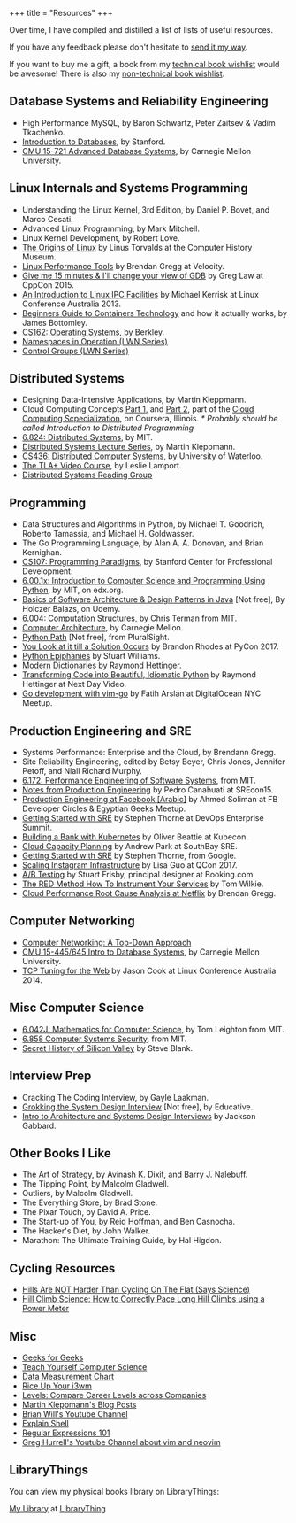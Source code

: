 +++
title = "Resources"
+++

Over time, I have compiled and distilled a list of lists of useful resources.

If you have any feedback please don't hesitate to [send it my way](/contact/).

If you want to buy me a gift, a book from my [technical book
wishlist](https://www.amazon.co.uk/hz/wishlist/ls/1ZVYP207HZR6H?type=wishlist&filter=unpurchased&sort=priority)
would be awesome! There is also my [non-technical book
wishlist](https://www.amazon.co.uk/hz/wishlist/ls/314HICF494KE3?type=wishlist&filter=unpurchased&sort=priority).

## Database Systems and Reliability Engineering

- High Performance MySQL, by Baron Schwartz, Peter Zaitsev & Vadim Tkachenko.
- [Introduction to Databases](https://online.stanford.edu/courses/soe-ydatabases-databases), by Stanford.
- [CMU 15-721 Advanced Database Systems](https://www.youtube.com/playlist?list=PLSE8ODhjZXja7K1hjZ01UTVDnGQdx5v5U), by Carnegie Mellon University.

## Linux Internals and Systems Programming

- Understanding the Linux Kernel, 3rd Edition, by Daniel P. Bovet, and Marco Cesati.
- Advanced Linux Programming, by Mark Mitchell.
- Linux Kernel Development, by Robert Love.
- [The Origins of Linux](https://www.youtube.com/watch?v=WVTWCPoUt8w) by Linus Torvalds at the Computer History Museum.
- [Linux Performance Tools](https://www.youtube.com/watch?v=FJW8nGV4jxY&list=PLuIKgvdnYfKAj3uLKtNgu69VkAn023WOX) by Brendan Gregg at Velocity.
- [Give me 15 minutes & I'll change your view of GDB](https://www.youtube.com/watch?v=PorfLSr3DDI) by Greg Law at CppCon 2015.
- [An Introduction to Linux IPC Facilities](https://www.youtube.com/watch?v=vU2HDf5ZhO4) by Michael Kerrisk at Linux Conference Australia 2013.
- [Beginners Guide to Containers Technology](https://www.youtube.com/watch?v=YsYzMPptB-k) and how it actually works, by James Bottomley.
- [CS162: Operating Systems](https://www.youtube.com/playlist?list=PL--jIyXjDXf6Q4XA6q8RYnyChYzJ0K0F2), by Berkley.
- [Namespaces in Operation (LWN Series)](https://lwn.net/Articles/531114/)
- [Control Groups (LWN Series)](https://lwn.net/Articles/603762/)

## Distributed Systems

- Designing Data-Intensive Applications, by Martin Kleppmann.
- Cloud Computing Concepts [Part 1](https://www.coursera.org/learn/cloud-computing), and [Part 2](https://www.coursera.org/learn/cloud-computing-2), part of the [Cloud Computing Scpecialization](https://www.coursera.org/specializations/cloud-computing), on Coursera, Illinois. _\* Probably should be called Introduction to Distributed Programming_
- [6.824: Distributed Systems](https://www.youtube.com/playlist?list=PLrw6a1wE39_tb2fErI4-WkMbsvGQk9_UB), by MIT.
- [Distributed Systems Lecture
  Series](https://www.youtube.com/playlist?list=PLeKd45zvjcDFUEv_ohr_HdUFe97RItdiB), by Martin
  Kleppmann.
- [CS436: Distributed Computer Systems](https://www.youtube.com/playlist?list=PLawkBQ15NDEkDJ5IyLIJUTZ1rRM9YQq6N), by University of Waterloo.
- [The TLA+ Video Course](http://lamport.azurewebsites.net/video/videos.html), by Leslie Lamport.
- [Distributed Systems Reading Group](http://dsrg.pdos.csail.mit.edu/papers/)

## Programming

- Data Structures and Algorithms in Python, by Michael T. Goodrich, Roberto Tamassia, and Michael H. Goldwasser.
- The Go Programming Language, by Alan A. A. Donovan, and Brian Kernighan.
- [CS107: Programming Paradigms](https://see.stanford.edu/Course/CS107), by Stanford Center for Professional Development.
- [6.00.1x: Introduction to Computer Science and Programming Using Python](https://www.edx.org/course/introduction-computer-science-mitx-6-00-1x-11), by MIT, on edx.org.
- [Basics of Software Architecture & Design Patterns in Java](https://www.udemy.com/basics-of-software-architecture-design-in-java/) \[Not free\], By Holczer Balazs, on Udemy.
- [6.004: Computation Structures](https://www.youtube.com/playlist?list=PLMmkIYwZrM0XDxELmwRluWcoqZ--dHk_D), by Chris Terman from MIT.
- [Computer Architecture](https://www.youtube.com/playlist?list=PL5PHm2jkkXmi5CxxI7b3JCL1TWybTDtKq), by Carnegie Mellon.
- [Python Path](https://www.pluralsight.com/paths/python) \[Not free\], from PluralSight.
- [You Look at it till a Solution Occurs](https://www.youtube.com/watch?v=S0CU0VqcYhI) by Brandon Rhodes at PyCon 2017.
- [Python Epiphanies](https://www.youtube.com/watch?v=Pi9NpxAvYSs) by Stuart Williams.
- [Modern Dictionaries](https://www.youtube.com/watch?v=p33CVV29OG8) by Raymond Hettinger.
- [Transforming Code into Beautiful, Idiomatic Python](https://www.youtube.com/watch?v=OSGv2VnC0go) by Raymond Hettinger at Next Day Video.
- [Go development with vim-go](https://www.youtube.com/watch?v=7BqJ8dzygtU) by Fatih Arslan at DigitalOcean NYC Meetup.

## Production Engineering and SRE

- Systems Performance: Enterprise and the Cloud, by Brendann Gregg.
- Site Reliability Engineering, edited by Betsy Beyer, Chris Jones, Jennifer Petoff, and Niall Richard Murphy.
- [6.172: Performance Engineering of Software Systems](https://ocw.mit.edu/courses/electrical-engineering-and-computer-science/6-172-performance-engineering-of-software-systems-fall-2010/index.htm), from MIT.
- [Notes from Production Engineering](https://www.youtube.com/watch?v=ugkkza3vKbc) by Pedro Canahuati at SREcon15.
- [Production Engineering at Facebook \[Arabic\]](https://www.youtube.com/watch?v=DeWkPsFq3cc) by Ahmed Soliman at FB Developer Circles & Egyptian Geeks Meetup.
- [Getting Started with SRE](https://www.youtube.com/watch?v=c-w_GYvi0eA) by Stephen Thorne at DevOps Enterprise Summit.
- [Building a Bank with Kubernetes](https://www.youtube.com/watch?v=YkOY7DgXKyw) by Oliver Beattie at Kubecon.
- [Cloud Capacity Planning](https://www.youtube.com/watch?v=MDQ0uEUmLOo) by Andrew Park at SouthBay SRE.
- [Getting Started with SRE](https://www.youtube.com/watch?v=c-w_GYvi0eA&feature=youtu.be) by Stephen Thorne, from Google.
- [Scaling Instagram Infrastructure](https://www.youtube.com/watch?v=hnpzNAPiC0E&feature=youtu.be) by Lisa Guo at QCon 2017.
- [A/B Testing](https://www.youtube.com/watch?v=VQpQ0YHSfqM) by Stuart Frisby, principal designer at Booking.com
- [The RED Method How To Instrument Your Services](https://www.youtube.com/watch?v=TJLpYXbnfQ4) by Tom Wilkie.
- [Cloud Performance Root Cause Analysis at Netflix](https://www.youtube.com/watch?v=03EC8uA30Pw) by Brendan Gregg.

## Computer Networking

- [Computer Networking: A Top-Down Approach](http://gaia.cs.umass.edu/kurose_ross/online_lectures.htm)
- [CMU 15-445/645 Intro to Database Systems](https://www.youtube.com/playlist?list=PLSE8ODhjZXjbohkNBWQs_otTrBTrjyohi), by Carnegie Mellon University.
- [TCP Tuning for the Web](https://www.youtube.com/watch?v=gfYYggNkM20) by Jason Cook at Linux Conference Australia 2014.

## Misc Computer Science

- [6.042J: Mathematics for Computer Science](https://www.youtube.com/playlist?list=PLB7540DEDD482705B), by Tom Leighton from MIT.
- [6.858 Computer Systems Security](https://www.youtube.com/playlist?list=PLUl4u3cNGP62K2DjQLRxDNRi0z2IRWnNh), from MIT.
- [Secret History of Silicon Valley](https://www.youtube.com/watch?v=ZTC_RxWN_xo) by Steve Blank.

## Interview Prep

- Cracking The Coding Interview, by Gayle Laakman.
- [Grokking the System Design Interview](https://www.educative.io/collection/5668639101419520/5649050225344512) \[Not free\], by Educative.
- [Intro to Architecture and Systems Design Interviews](https://www.youtube.com/watch?v=ZgdS0EUmn70) by Jackson Gabbard.

## Other Books I Like

- The Art of Strategy, by Avinash K. Dixit, and Barry J. Nalebuff.
- The Tipping Point, by Malcolm Gladwell.
- Outliers, by Malcolm Gladwell.
- The Everything Store, by Brad Stone.
- The Pixar Touch, by David A. Price.
- The Start-up of You, by Reid Hoffman, and Ben Casnocha.
- The Hacker's Diet, by John Walker.
- Marathon: The Ultimate Training Guide, by Hal Higdon.

## Cycling Resources

- [Hills Are NOT Harder Than Cycling On The Flat (Says Science)](https://www.youtube.com/watch?v=ipENw5mjjSg)
- [Hill Climb Science: How to Correctly Pace Long Hill Climbs using a Power Meter](https://youtu.be/HlglnUNnAnY)

## Misc

- [Geeks for Geeks](https://www.geeksforgeeks.org)
- [Teach Yourself Computer Science](https://teachyourselfcs.com/)
- [Data Measurement Chart](http://www.wu.ece.ufl.edu/links/dataRate/DataMeasurementChart.html)
- [Rice Up Your i3wm](https://www.youtube.com/playlist?list=PL5ze0DjYv5DbCv9vNEzFmP6sU7ZmkGzcf)
- [Levels: Compare Career Levels across Companies](https://www.levels.fyi)
- [Martin Kleppmann's Blog Posts](https://martin.kleppmann.com/archive.html)
- [Brian Will's Youtube Channel](https://www.youtube.com/user/briantwill/featured)
- [Explain Shell](https://explainshell.com)
- [Regular Expressions 101](https://regex101.com)
- [Greg Hurrell's Youtube Channel about vim and neovim](https://www.youtube.com/channel/UCXPHFM88IlFn68OmLwtPmZA)

## LibraryThings

You can view my physical books library on LibraryThings:

<div id="w7587718bc373bf92b2a686c31c5f9bd6"></div>
<script type="text/javascript" charset="UTF-8" src="https://www.librarything.com/widget_get.php?userid=mos3abof&theID=w7587718bc373bf92b2a686c31c5f9bd6"></script>
<noscript>
  <a href="https://www.librarything.com/profile/mos3abof">My Library</a> at <a href="https://www.librarything.com">LibraryThing</a>
</noscript>
